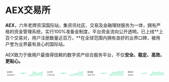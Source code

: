 # AEX交易所

**AEX**，六年老牌资深国际站，集资讯社区、交易及金融理财服务为一体，拥有严格的资金管理系统，实行100%准备金制度，平台资金流向公开透明，已上线**上百个交易对，用户注册数量近百万，**在全球范围内拥有良好的业界口碑，被用户誉为业界最有良心的国际站。

AEX致力于做用户最值得信赖的数字资产综合服务平台，不仅**安全、稳定、高效、更贴心。**



![image-20220720192548925](image-20220720192548925.png)
